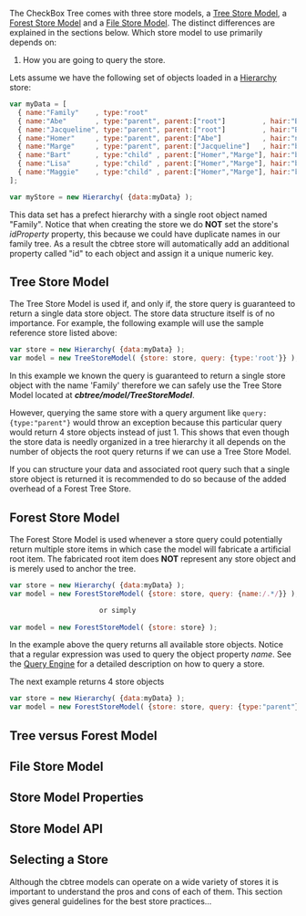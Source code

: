 The CheckBox Tree comes with three store models, a [Tree Store Model](#tree-store-model),
a [Forest Store Model](#forest-store-model) and a [File Store Model](#file-store-model).
The distinct differences are explained in the sections below. Which store
model to use primarily depends on:

1. How you are going to query the store.

Lets assume we have the following set of objects loaded in a 
[Hierarchy](Hierarchy-Store) store:

```javascript
var myData = [
  { name:"Family"    , type:"root"                                           },
  { name:"Abe"       , type:"parent", parent:["root"]         , hair:"Brown" },
  { name:"Jacqueline", type:"parent", parent:["root"]         , hair:"Brown" },
  { name:"Homer"     , type:"parent", parent:["Abe"]          , hair:"none"  },
  { name:"Marge"     , type:"parent", parent:["Jacqueline"]   , hair:"blue"  },
  { name:"Bart"      , type:"child" , parent:["Homer","Marge"], hair:"blond" },
  { name:"Lisa"      , type:"child" , parent:["Homer","Marge"], hair:"blond" },
  { name:"Maggie"    , type:"child" , parent:["Homer","Marge"], hair:"blond" }
];

var myStore = new Hierarchy( {data:myData} );
```
This data set has a prefect hierarchy with a single root object named "Family".
Notice that when creating the store we do **NOT** set the store's *idProperty* 
property, this because we could have duplicate names in our family tree. As a 
result the cbtree store will automatically add an additional property called
"id" to each object and assign it a unique numeric key.

<h2 id="tree-store-model">Tree Store Model</h2>

The Tree Store Model is used if, and only if, the store query is guaranteed
to return a single data store object. The store data structure itself is of no
importance. For example, the following example will use the sample reference
store listed above:

```javascript
var store = new Hierarchy( {data:myData} );
var model = new TreeStoreModel( {store: store, query: {type:'root'}} );
```
In this example we known the query is guaranteed to return a single store object
with the name 'Family' therefore we can safely use the Tree Store Model located
at **_cbtree/model/TreeStoreModel_**.

However, querying the same store with a query argument like `query:{type:"parent"}`
would throw an exception because this particular query would return 4 store 
objects instead of just 1.
This shows that even though the store data is needly organized in a tree hierarchy 
it all depends on the number of objects the root query returns if we can use a
Tree Store Model. 

If you can structure your data and associated root query such that a single store
object is returned it is recommended to do so because of the added overhead of
a Forest Tree Store.



<h2 id="forest-store-model">Forest Store Model</h2>

The Forest Store Model is used whenever a store query could potentially return
multiple store items in which case the model will fabricate a artificial root
item. The fabricated root item does **NOT** represent any store object and is
merely used to anchor the tree.

```javascript
var store = new Hierarchy( {data:myData} );
var model = new ForestStoreModel( {store: store, query: {name:/.*/}} );

                      or simply 
                      
var model = new ForestStoreModel( {store: store} );
```

In the example above the query returns all available store objects. Notice that
a regular expression was used to query the object property *name*. See the 
[Query Engine](Query-Engine) for a detailed description on how to query a store.  

The next example returns 4 store objects
```javascript
var store = new Hierarchy( {data:myData} );
var model = new ForestStoreModel( {store: store, query: {type:"parent"}} );
```

<h2 id="tree-versus-forest-model">Tree versus Forest Model</h2>


<h2 id="file-store-model">File Store  Model</h2>

<h2 id="store-model-properties">Store Model Properties</h2>

<h2 id="store-model-api">Store Model API</h2>

<h2 id="wiki-selecting-a-store">Selecting a Store</h2>
Although the cbtree models can operate on a wide variety of stores it is important to
understand the pros and cons of each of them. This section gives general guidelines
for the best store practices...